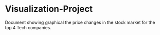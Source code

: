 # Visualization-Project
Document showing graphical the price changes in the stock market for the top 4 Tech companies.
